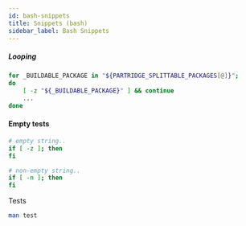 ```yaml
---
id: bash-snippets
title: Snippets (bash)
sidebar_label: Bash Snippets
---
```


##### Looping

```sh
for _BUILDABLE_PACKAGE in "${PARTRIDGE_SPLITTABLE_PACKAGES[@]}";
do
    [ -z "${_BUILDABLE_PACKAGE}" ] && continue
    ...
done

```



#### Empty tests

```bash
# empty string..
if [ -z ]; then
fi

# non-empty string..
if [ -n ]; then
fi
```



Tests

```bash
man test
```
